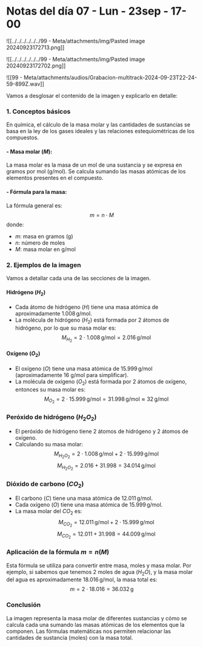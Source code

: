 # Notas del día 07 - Lun - 23sep - 17-00




![[../../../../../../99 - Meta/attachments/img/Pasted image 20240923172713.png]]

![[../../../../../../99 - Meta/attachments/img/Pasted image 20240923172702.png]]

![[99 - Meta/attachments/audios/Grabacion-multitrack-2024-09-23T22-24-59-899Z.wav]]

Vamos a desglosar el contenido de la imagen y explicarlo en detalle:

### 1. Conceptos básicos
En química, el cálculo de la masa molar y las cantidades de sustancias se basa en la ley de los gases ideales y las relaciones estequiométricas de los compuestos.

#### - Masa molar ($M$):
La masa molar es la masa de un mol de una sustancia y se expresa en gramos por mol (g/mol). Se calcula sumando las masas atómicas de los elementos presentes en el compuesto.

#### - Fórmula para la masa:
La fórmula general es:
$$ m = n \cdot M $$
donde:
- $m$: masa en gramos (g)
- $n$: número de moles
- $M$: masa molar en g/mol

### 2. Ejemplos de la imagen
Vamos a detallar cada una de las secciones de la imagen.

#### **Hidrógeno ($H_2$)**
- Cada átomo de hidrógeno ($H$) tiene una masa atómica de aproximadamente $1.008 \, \text{g/mol}$.
- La molécula de hidrógeno ($H_2$) está formada por 2 átomos de hidrógeno, por lo que su masa molar es:
$$ M_{H_2} = 2 \cdot 1.008 \, \text{g/mol} = 2.016 \, \text{g/mol} $$

#### **Oxígeno ($O_2$)**
- El oxígeno ($O$) tiene una masa atómica de $15.999 \, \text{g/mol}$ (aproximadamente 16 g/mol para simplificar).
- La molécula de oxígeno ($O_2$) está formada por 2 átomos de oxígeno, entonces su masa molar es:
$$ M_{O_2} = 2 \cdot 15.999 \, \text{g/mol} = 31.998 \, \text{g/mol} \approx 32 \, \text{g/mol} $$

### **Peróxido de hidrógeno ($H_2O_2$)**
- El peróxido de hidrógeno tiene 2 átomos de hidrógeno y 2 átomos de oxígeno.
- Calculando su masa molar:
$$ M_{H_2O_2} = 2 \cdot 1.008 \, \text{g/mol} + 2 \cdot 15.999 \, \text{g/mol} $$
$$ M_{H_2O_2} = 2.016 + 31.998 = 34.014 \, \text{g/mol} $$

### **Dióxido de carbono ($CO_2$)**
- El carbono ($C$) tiene una masa atómica de $12.011 \, \text{g/mol}$.
- Cada oxígeno ($O$) tiene una masa atómica de $15.999 \, \text{g/mol}$.
- La masa molar del $CO_2$ es:
$$ M_{CO_2} = 12.011 \, \text{g/mol} + 2 \cdot 15.999 \, \text{g/mol} $$
$$ M_{CO_2} = 12.011 + 31.998 = 44.009 \, \text{g/mol} $$

### **Aplicación de la fórmula $m = n(M)$**
Esta fórmula se utiliza para convertir entre masa, moles y masa molar. Por ejemplo, si sabemos que tenemos 2 moles de agua ($H_2O$), y la masa molar del agua es aproximadamente $18.016 \, \text{g/mol}$, la masa total es:
$$ m = 2 \cdot 18.016 = 36.032 \, \text{g} $$

### Conclusión
La imagen representa la masa molar de diferentes sustancias y cómo se calcula cada una sumando las masas atómicas de los elementos que la componen. Las fórmulas matemáticas nos permiten relacionar las cantidades de sustancia (moles) con la masa total.




